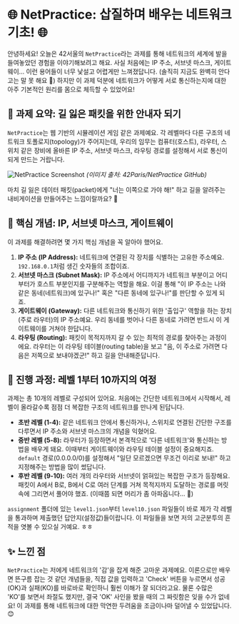 # 🌐 NetPractice: 삽질하며 배우는 네트워크 기초! 🌐

안녕하세요! 오늘은 42서울의 `NetPractice`라는 과제를 통해 네트워크의 세계에 발을 들여놓았던 경험을 이야기해보려고 해요. 사실 처음에는 IP 주소, 서브넷 마스크, 게이트웨이... 이런 용어들이 너무 낯설고 어렵게만 느껴졌답니다. (솔직히 지금도 완벽히 안다고는 말 못 해요 🤣) 하지만 이 과제 덕분에 네트워크가 어떻게 서로 통신하는지에 대한 아주 기본적인 원리를 몸으로 체득할 수 있었어요!

## 📜 과제 요약: 길 잃은 패킷을 위한 안내자 되기

`NetPractice`는 웹 기반의 시뮬레이션 게임 같은 과제예요. 각 레벨마다 다른 구조의 네트워크 토폴로지(topology)가 주어지는데, 우리의 임무는 컴퓨터(호스트), 라우터, 스위치 같은 장비에 올바른 IP 주소, 서브넷 마스크, 라우팅 경로를 설정해서 서로 통신이 되게 만드는 거랍니다.

![NetPractice Screenshot](https://github.com/42Paris/NetPractice/blob/main/netpractice.gif?raw=true)
*(이미지 출처: 42Paris/NetPractice GitHub)*

마치 길 잃은 데이터 패킷(packet)에게 "너는 이쪽으로 가야 해!" 하고 길을 알려주는 내비게이션을 만들어주는 느낌이랄까요? 🤔

## 🔑 핵심 개념: IP, 서브넷 마스크, 게이트웨이

이 과제를 해결하려면 몇 가지 핵심 개념을 꼭 알아야 했어요.

1.  **IP 주소 (IP Address):** 네트워크에 연결된 각 장치를 식별하는 고유한 주소예요. `192.168.0.1`처럼 생긴 숫자들의 조합이죠.
2.  **서브넷 마스크 (Subnet Mask):** IP 주소에서 어디까지가 네트워크 부분이고 어디부터가 호스트 부분인지를 구분해주는 역할을 해요. 이걸 통해 "이 IP 주소는 나와 같은 동네(네트워크)에 있구나!" 혹은 "다른 동네에 있구나!"를 판단할 수 있게 되죠.
3.  **게이트웨이 (Gateway):** 다른 네트워크와 통신하기 위한 '출입구' 역할을 하는 장치(주로 라우터)의 IP 주소예요. 우리 동네를 벗어나 다른 동네로 가려면 반드시 이 게이트웨이를 거쳐야 한답니다.
4.  **라우팅 (Routing):** 패킷이 목적지까지 갈 수 있는 최적의 경로를 찾아주는 과정이에요. 라우터는 이 라우팅 테이블(routing table)을 보고 "음, 이 주소로 가려면 다음은 저쪽으로 보내야겠군!" 하고 길을 안내해준답니다.

## 🚀 진행 과정: 레벨 1부터 10까지의 여정

과제는 총 10개의 레벨로 구성되어 있어요. 처음에는 간단한 네트워크에서 시작해서, 레벨이 올라갈수록 점점 더 복잡한 구조의 네트워크를 만나게 된답니다.

-   **초반 레벨 (1-4):** 같은 네트워크 안에서 통신하거나, 스위치로 연결된 간단한 구조를 다루면서 IP 주소와 서브넷 마스크의 개념을 익혔어요.
-   **중반 레벨 (5-8):** 라우터가 등장하면서 본격적으로 '다른 네트워크'와 통신하는 방법을 배우게 돼요. 이때부터 게이트웨이와 라우팅 테이블 설정이 중요해지죠. `default` 경로(0.0.0.0/0)를 설정해서 "일단 모르겠으면 무조건 이리로 보내!" 하고 지정해주는 방법을 많이 썼답니다.
-   **후반 레벨 (9-10):** 여러 개의 라우터와 서브넷이 얽혀있는 복잡한 구조가 등장해요. 패킷이 A에서 B로, B에서 C로 여러 단계를 거쳐 목적지까지 도달하는 경로를 머릿속에 그리면서 풀어야 했죠. (이때쯤 되면 머리가 좀 아파옵니다... 🤯)

`assignment` 폴더에 있는 `level1.json`부터 `level10.json` 파일들이 바로 제가 각 레벨을 통과하며 제출했던 답안지(설정값)들이랍니다. 이 파일들을 보면 저의 고군분투의 흔적을 엿볼 수 있으실 거예요. ㅎㅎ

## ✨ 느낀 점

`NetPractice`는 저에게 네트워크의 '감'을 잡게 해준 고마운 과제예요. 이론으로만 배우면 뜬구름 잡는 것 같던 개념들을, 직접 값을 입력하고 'Check' 버튼을 누르면서 성공(OK)과 실패(KO)를 바로바로 확인하니 훨씬 이해가 잘 되더라고요. 물론 수많은 'KO'를 보면서 좌절도 했지만, 결국 'OK' 사인을 봤을 때의 그 짜릿함은 잊을 수가 없네요! 이 과제를 통해 네트워크에 대한 막연한 두려움을 조금이나마 덜어낼 수 있었답니다. 😊
